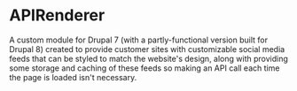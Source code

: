 # APIRenderer
A custom module for Drupal 7 (with a partly-functional version built for Drupal 8) created to provide customer sites with customizable social media feeds that can be styled to match the website's design, along with providing some storage and caching of these feeds so making an API call each time the page is loaded isn't necessary.
